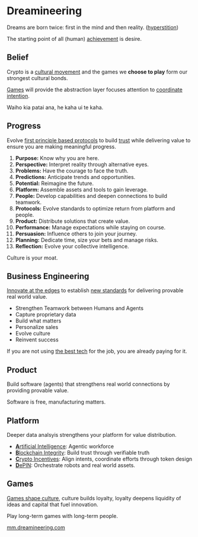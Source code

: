 # Dreamineering

Dreams are born twice: first in the mind and then reality. ([hyperstition](https://mm.dreamineering.com/docs/progress/predictions))

The starting point of all (human) [achievement](https://mm.dreamineering.com/docs/work) is desire.

## Belief

Crypto is a [cultural movement](https://mm.dreamineering.com/docs/culture/) and the games we **choose to play** form our strongest cultural bonds. 

[Games](https://mm.dreamineering.com/docs/culture/games/) will provide the abstraction layer focuses attention to [coordinate intention](https://mm.dreamineering.com/docs/progress).

Waiho kia patai ana, he kaha ui te kaha.

## Progress

Evolve [first principle based protocols](/docs/progress/protocols) to build [trust](/docs/culture/social-glue/trusted-connections) while delivering value to ensure you are making meaningful progress.

1. **Purpose:** Know why you are here.
2. **Perspective:** Interpret reality through alternative eyes.
3. **Problems:** Have the courage to face the truth.
4. **Predictions:** Anticipate trends and opportunities.
5. **Potential:** Reimagine the future.
6. **Platform:** Assemble assets and tools to gain leverage.
7. **People:** Develop capabilities and deepen connections to build teamwork.
8. **Protocols:** Evolve standards to optimize return from platform and people.
9. **Product:** Distribute solutions that create value.
10. **Performance:** Manage expectations while staying on course.
11. **Persuasion:** Influence others to join your journey.
12. **Planning:** Dedicate time, size your bets and manage risks.
13. **Reflection:** Evolve your collective intelligence.

Culture is your moat.

## Business Engineering

[Innovate at the edges](https://mm.dreamineering.com/docs/startups/) to establish [new standards](https://mm.dreamineering.com/docs/progress/protocols/standards/) for delivering provable real world value.

- Strengthen Teamwork between Humans and Agents
- Capture proprietary data
- Build what matters
- Personalize sales
- Evolve culture
- Reinvent success

If you are not using [the best tech](https://mm.dreamineering.com/docs/technology/) for the job, you are already paying for it.

## Product

Build software (agents) that strengthens real world connections by providing provable value.

Software is free, manufacturing matters.

## Platform

Deeper data analsyis strengthens your platform for value distribution.

- [**A**rtificial Intelligence](https://github.com/dreamineering/dreamineering/tree/main/ai): Agentic workforce
- [**B**lockchain Integrity](https://github.com/dreamineering/dreamineering/tree/main/bc): Build trust through verifiable truth
- [**C**rypto Incentives](https://github.com/dreamineering/dreamineering/tree/main/bc): Align intents, coordinate efforts through token design
- [**D**ePIN](https://mm.dreamineering.com/docs/technology/): Orchestrate robots and real world assets.

## Games

[Games shape culture](https://mm.dreamineering.com/docs/culture/), culture builds loyalty, loyalty deepens liquidity of ideas and capital that fuel innovation.

Play long-term games with long-term people.

[mm.dreamineering.com](https://mm.dreamineering.com/)
